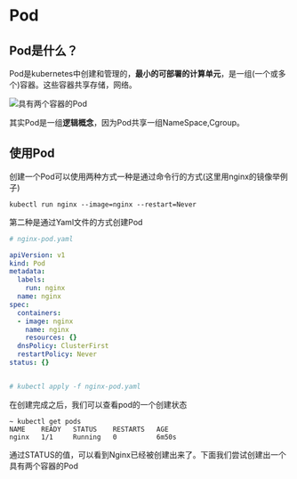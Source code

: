 # Pod

## Pod是什么？

Pod是kubernetes中创建和管理的，**最小的可部署的计算单元**，是一组(一个或多个)容器。这些容器共享存储，网络。

<img src="/Users/lizi/Library/Application Support/typora-user-images/image-20220810193757769.png" alt="具有两个容器的Pod"  />

其实Pod是一组**逻辑概念**，因为Pod共享一组NameSpace,Cgroup。

<!--more-->

## 使用Pod

创建一个Pod可以使用两种方式一种是通过命令行的方式(这里用nginx的镜像举例子)

`kubectl run nginx --image=nginx --restart=Never `

第二种是通过Yaml文件的方式创建Pod

```yaml
# nginx-pod.yaml

apiVersion: v1
kind: Pod
metadata:
  labels:
    run: nginx
  name: nginx
spec:
  containers:
  - image: nginx
    name: nginx
    resources: {}
  dnsPolicy: ClusterFirst
  restartPolicy: Never
status: {}


# kubectl apply -f nginx-pod.yaml
```

在创建完成之后，我们可以查看pod的一个创建状态

```shell
~ kubectl get pods
NAME    READY   STATUS    RESTARTS   AGE
nginx   1/1     Running   0          6m50s
```

通过STATUS的值，可以看到Nginx已经被创建出来了。下面我们尝试创建出一个具有两个容器的Pod

